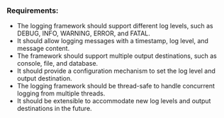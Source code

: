 ### Requirements:

* The logging framework should support different log levels, such as DEBUG, INFO, WARNING, ERROR, and FATAL.
* It should allow logging messages with a timestamp, log level, and message content.
* The framework should support multiple output destinations, such as console, file, and database.
* It should provide a configuration mechanism to set the log level and output destination.
* The logging framework should be thread-safe to handle concurrent logging from multiple threads.
* It should be extensible to accommodate new log levels and output destinations in the future.